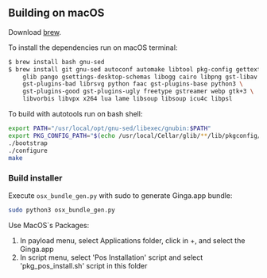 ## Building on macOS

Download [brew](<http://brew.sh>).

To install the dependencies run on macOS terminal:

```bash
$ brew install bash gnu-sed
$ brew install git gnu-sed autoconf automake libtool pkg-config gettext cmake \
    glib pango gsettings-desktop-schemas libogg cairo libpng gst-libav \
    gst-plugins-bad librsvg python faac gst-plugins-base python3 \
    gst-plugins-good gst-plugins-ugly freetype gstreamer webp gtk+3 \
    libvorbis libvpx x264 lua lame libsoup libsoup icu4c libpsl 
```

To build with autotools run on bash shell:

```bash
export PATH="/usr/local/opt/gnu-sed/libexec/gnubin:$PATH"
export PKG_CONFIG_PATH="$(echo /usr/local/Cellar/glib/**/lib/pkgconfig/):$(echo /usr/local/Cellar/gtk+3/**/lib/pkgconfig/):$(echo /usr//local/Cellar/icu4c/**/lib/pkgconfig/)" 
./bootstrap
./configure
make
```

### Build installer

Execute `osx_bundle_gen.py` with sudo to generate Ginga.app bundle:

```bash
sudo python3 osx_bundle_gen.py
```

Use MacOS`s Packages:

1. In payload menu, select Applications folder, click in +, and select the Ginga.app
2. In script menu, select 'Pos Installation' script and select 'pkg_pos_install.sh' script in this folder